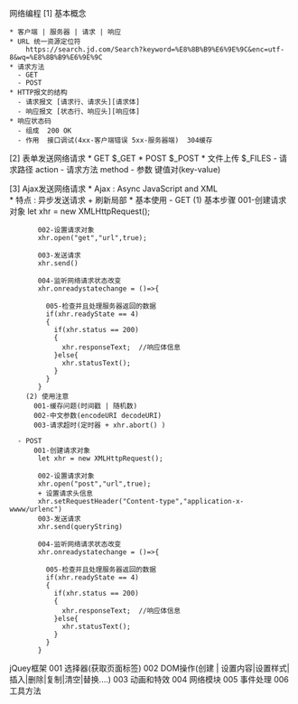 网络编程
[1] 基本概念

    * 客户端 | 服务器 | 请求 | 响应
    * URL 统一资源定位符  
        https://search.jd.com/Search?keyword=%E8%8B%B9%E6%9E%9C&enc=utf-8&wq=%E8%8B%B9%E6%9E%9C
    * 请求方法
      - GET
      - POST
    * HTTP报文的结构
      - 请求报文 [请求行、请求头][请求体]
      - 响应报文 [状态行、响应头][响应体]
    * 响应状态码
      - 组成  200 OK
      - 作用  接口调试(4xx-客户端错误 5xx-服务器端)  304缓存

[2] 表单发送网络请求
    * GET          $_GET
    * POST         $_POST
    * 文件上传       $_FILES
      - 请求路径 action
      - 请求方法 method
      - 参数    键值对(key-value)

[3] Ajax发送网络请求
    * Ajax : Async JavaScript and XML  
    * 特点  : 异步发送请求 + 刷新局部
    * 基本使用
      - GET
        (1) 基本步骤
           001-创建请求对象
           let xhr = new XMLHttpRequest();
          
           002-设置请求对象
           xhr.open("get","url",true);
           
           003-发送请求
           xhr.send()
           
           004-监听网络请求状态改变
           xhr.onreadystatechange = ()=>{
             
             005-检查并且处理服务器返回的数据
             if(xhr.readyState == 4)
             {
               if(xhr.status == 200)
               {
                 xhr.responseText;  //响应体信息
               }else{
                 xhr.statusText();  
               }
             }
           }
        (2) 使用注意
          001-缓存问题(时间戳 | 随机数)
          002-中文参数(encodeURI decodeURI)
          003-请求超时(定时器 + xhr.abort() )

      - POST  
          001-创建请求对象
           let xhr = new XMLHttpRequest();
          
           002-设置请求对象
           xhr.open("post","url",true);
           + 设置请求头信息
           xhr.setRequestHeader("Content-type","application-x-wwww/urlenc")
           003-发送请求
           xhr.send(queryString)
           
           004-监听网络请求状态改变
           xhr.onreadystatechange = ()=>{
             
             005-检查并且处理服务器返回的数据
             if(xhr.readyState == 4)
             {
               if(xhr.status == 200)
               {
                 xhr.responseText;  //响应体信息
               }else{
                 xhr.statusText();  
               }
             }
           }


jQuey框架
  001 选择器(获取页面标签) 
  002 DOM操作(创建 | 设置内容|设置样式|插入|删除|复制|清空|替换....)
  003 动画和特效
  004 网络模块
  005 事件处理
  006 工具方法